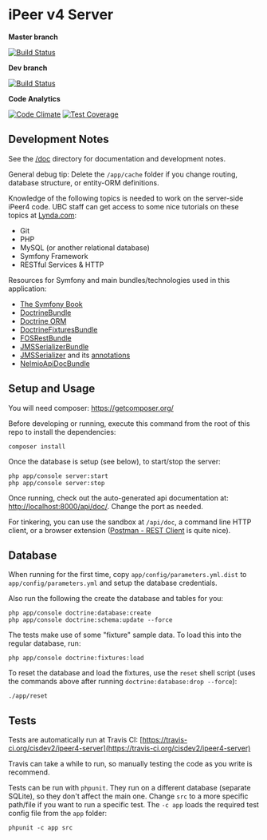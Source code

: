 iPeer v4 Server
========================

**Master branch**

[![Build Status](https://travis-ci.org/cisdev2/ipeer4-server.svg?branch=master)](https://travis-ci.org/cisdev2/ipeer4-server)

**Dev branch**

[![Build Status](https://travis-ci.org/cisdev2/ipeer4-server.svg?branch=dev)](https://travis-ci.org/cisdev2/ipeer4-server)

**Code Analytics**

[![Code Climate](https://codeclimate.com/github/cisdev2/ipeer4-server/badges/gpa.svg)](https://codeclimate.com/github/cisdev2/ipeer4-server)
[![Test Coverage](https://codeclimate.com/github/cisdev2/ipeer4-server/badges/coverage.svg)](https://codeclimate.com/github/cisdev2/ipeer4-server)

Development Notes
------------------------

See the [/doc](/doc) directory for documentation and development notes.

General debug tip: Delete the `/app/cache` folder if you change routing, database structure, or entity-ORM definitions.

Knowledge of the following topics is needed to work on the server-side iPeer4 code. UBC staff can get access to some nice tutorials on these topics at [Lynda.com](http://www.lynda.com/):

- Git
- PHP
- MySQL (or another relational database)
- Symfony Framework
- RESTful Services & HTTP

Resources for Symfony and main bundles/technologies used in this application:

- [The Symfony Book](http://symfony.com/doc/current/book/index.html)
- [DoctrineBundle](http://symfony.com/doc/master/bundles/DoctrineBundle/index.html)
- [Doctrine ORM](http://www.doctrine-project.org/projects/orm.html)
- [DoctrineFixturesBundle](http://symfony.com/doc/master/bundles/DoctrineFixturesBundle/index.html)
- [FOSRestBundle](http://symfony.com/doc/master/bundles/FOSRestBundle/index.html)
- [JMSSerializerBundle](http://jmsyst.com/bundles/JMSSerializerBundle)
- [JMSSerializer](http://jmsyst.com/libs/serializer) and its [annotations](http://jmsyst.com/libs/serializer/master/reference/annotations)
- [NelmioApiDocBundle](https://github.com/nelmio/NelmioApiDocBundle)

Setup and Usage
------------------------
You will need composer: https://getcomposer.org/

Before developing or running, execute this command from the root of this repo to install the dependencies:

    composer install

Once the database is setup (see below), to start/stop the server:

    php app/console server:start
    php app/console server:stop

Once running, check out the auto-generated api documentation at: [http://localhost:8000/api/doc/](http://localhost:8000/api/doc/). Change the port as needed.

For tinkering, you can use the sandbox at `/api/doc`, a command line HTTP client, or a browser extension ([Postman - REST Client](https://chrome.google.com/webstore/detail/postman-rest-client/fdmmgilgnpjigdojojpjoooidkmcomcm?hl=en) is quite nice).

Database
------------------------

When running for the first time, copy `app/config/parameters.yml.dist` to `app/config/parameters.yml` and setup the database credentials.

Also run the following the create the database and tables for you:

    php app/console doctrine:database:create
    php app/console doctrine:schema:update --force

The tests make use of some "fixture" sample data. To load this into the regular database, run:

    php app/console doctrine:fixtures:load

To reset the database and load the fixtures, use the `reset` shell script (uses the commands above after running `doctrine:database:drop --force`):

    ./app/reset

Tests
------------------------

Tests are automatically run at Travis CI: [https://travis-ci.org/cisdev2/ipeer4-server](https://travis-ci.org/cisdev2/ipeer4-server)

Travis can take a while to run, so manually testing the code as you write is recommend.

Tests can be run with `phpunit`. They run on a different database (separate SQLite), so they don't affect the main one. Change `src` to a more specific path/file if you want to run a specific test. The `-c app` loads the required test config file from the `app` folder:

    phpunit -c app src
